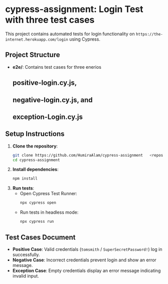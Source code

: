 # cypress-assignment: Login Test with three test cases

This project contains automated tests for login functionality on `https://the-internet.herokuapp.com/login` using Cypress.

## Project Structure

- **e2e/**: Contains test cases for three enerios
  ## positive-login.cy.js,
  ## negative-login.cy.js, and
  ## exception-Login.cy.js

## Setup Instructions

1. **Clone the repository**:
   ```bash
   git clone https://github.com/HumiraAlam/cypress-assignment   <repository_link>
   cd cypress-assignment
   ```
2. **Install dependencies**:
   ```bash
   npm install
   ```
3. **Run tests**:
   - Open Cypress Test Runner:
     ```bash
     npx cypress open
     ```
   - Run tests in headless mode:
     ```bash
     npx cypress run
     ```

## Test Cases Document

- **Positive Case**: Valid credentials (`tomsmith` / `SuperSecretPassword!`) log in successfully.
- **Negative Case**: Incorrect credentials prevent login and show an error message.
- **Exception Case**: Empty credentials display an error message indicating invalid input.
